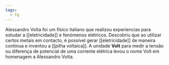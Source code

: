 ```yaml
---
tags:
  - fq
---
```

Alessandro Volta foi um físico italiano que realizou experiencias para estudar a [[eletricidade]] e fenómenos elétricos. Descobriu que ao utilizar certos metais em contacto, é possível gerar [[eletricidade]] de maneira continua e inventou a [[pilha voltaica]]. A unidade **Volt** para medir a tensão ou diferença de potencial de uma corrente elétrica levou o nome Volt em homenagem a Alessandro Volta.